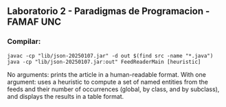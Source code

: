 ## Laboratorio 2 - Paradigmas de Programacion - FAMAF UNC

### Compilar:
`javac -cp "lib/json-20250107.jar" -d out $(find src -name "*.java")`
`java -cp "lib/json-20250107.jar:out" FeedReaderMain [heuristic]`

No arguments: prints the article in a human-readable format.
With one argument: uses a heuristic to compute a set of named entities from the feeds and their number of occurrences (global, by class, and by subclass), and displays the results in a table format.

